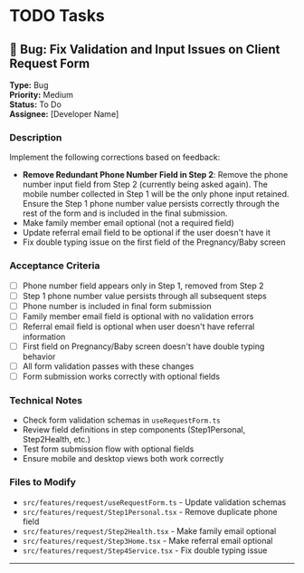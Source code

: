 # TODO Tasks

## 🐞 Bug: Fix Validation and Input Issues on Client Request Form

**Type:** Bug  
**Priority:** Medium  
**Status:** To Do  
**Assignee:** [Developer Name]

### Description
Implement the following corrections based on feedback:

- **Remove Redundant Phone Number Field in Step 2**: Remove the phone number input field from Step 2 (currently being asked again). The mobile number collected in Step 1 will be the only phone input retained. Ensure the Step 1 phone number value persists correctly through the rest of the form and is included in the final submission.
- Make family member email optional (not a required field)
- Update referral email field to be optional if the user doesn't have it
- Fix double typing issue on the first field of the Pregnancy/Baby screen

### Acceptance Criteria
- [ ] Phone number field appears only in Step 1, removed from Step 2
- [ ] Step 1 phone number value persists through all subsequent steps
- [ ] Phone number is included in final form submission
- [ ] Family member email field is optional with no validation errors
- [ ] Referral email field is optional when user doesn't have referral information
- [ ] First field on Pregnancy/Baby screen doesn't have double typing behavior
- [ ] All form validation passes with these changes
- [ ] Form submission works correctly with optional fields

### Technical Notes
- Check form validation schemas in `useRequestForm.ts`
- Review field definitions in step components (Step1Personal, Step2Health, etc.)
- Test form submission flow with optional fields
- Ensure mobile and desktop views both work correctly

### Files to Modify
- `src/features/request/useRequestForm.ts` - Update validation schemas
- `src/features/request/Step1Personal.tsx` - Remove duplicate phone field
- `src/features/request/Step2Health.tsx` - Make family email optional
- `src/features/request/Step3Home.tsx` - Make referral email optional
- `src/features/request/Step4Service.tsx` - Fix double typing issue

--- 